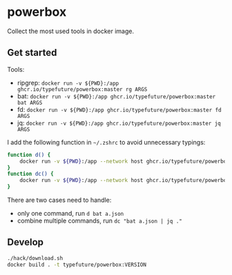# powerbox

Collect the most used tools in docker image.

## Get started

Tools:

- ripgrep: `docker run -v ${PWD}:/app ghcr.io/typefuture/powerbox:master rg ARGS`
- bat: `docker run -v ${PWD}:/app ghcr.io/typefuture/powerbox:master bat ARGS`
- fd: `docker run -v ${PWD}:/app ghcr.io/typefuture/powerbox:master fd ARGS`
- jq: `docker run -v ${PWD}:/app ghcr.io/typefuture/powerbox:master jq ARGS`

I add the following function in `~/.zshrc` to avoid unnecessary typings:

```sh
function d() {
    docker run -v ${PWD}:/app --network host ghcr.io/typefuture/powerbox:master $@
}
function dc() {
    docker run -v ${PWD}:/app --network host ghcr.io/typefuture/powerbox:master -c "$@"
}
```

There are two cases need to handle:

- only one command, run `d bat a.json`
- combine multiple commands, run `dc "bat a.json | jq ."`

## Develop

```sh
./hack/download.sh
docker build . -t typefuture/powerbox:VERSION
```
